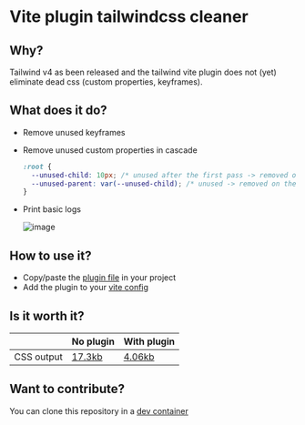 # Vite plugin tailwindcss cleaner

## Why?
Tailwind v4 as been released and the tailwind vite plugin does not (yet) eliminate dead css (custom properties, keyframes).

## What does it do?
- Remove unused keyframes
- Remove unused custom properties in cascade
  ```css
  :root {
    --unused-child: 10px; /* unused after the first pass -> removed on the second pass */
    --unused-parent: var(--unused-child); /* unused -> removed on the first pass */
  }
  ```
- Print basic logs

  ![image](https://github.com/user-attachments/assets/d80172cf-4998-42fe-87b5-0552c46aef32)

## How to use it?
- Copy/paste the [plugin file](https://github.com/madmoizo/vite-plugin-tailwindcss-cleaner/blob/main/vite-plugin-tailwindcss-cleaner.ts) in your project
- Add the plugin to your [vite config](https://github.com/madmoizo/vite-plugin-tailwindcss-cleaner/blob/main/vite.config.ts)

## Is it worth it?
|            | No plugin | With plugin |     
|------------|-----------|--------|
| CSS output | [17.3kb](https://github.com/madmoizo/vite-plugin-tailwindcss-cleaner/blob/main/compare/.svelte-kit/output/client/_app/immutable/assets/2.D6LpQ2Rr.css) | [4.06kb](https://github.com/madmoizo/vite-plugin-tailwindcss-cleaner/blob/main/.svelte-kit/output/client/_app/immutable/assets/2.D6LpQ2Rr.css) |

## Want to contribute?
You can clone this repository in a [dev container](https://code.visualstudio.com/docs/devcontainers/containers)
